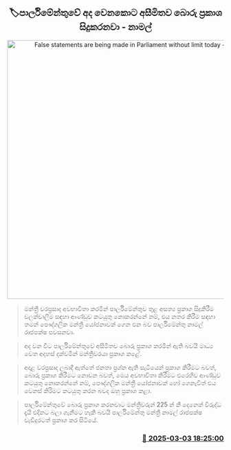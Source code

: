 <p align='center'><b><h2 align='center' title='False statements are being made in Parliament without limit today - Namal'>🏷පාර්ලිමේන්තුවේ අද වෙනකො​ට අසීමිතව බොරු ප්‍රකාශ සිදුකරනවා - නාමල්</h2></b></p>
<p align='center'><img src='https://helakuru.sgp1.cdn.digitaloceanspaces.com/esana/images/lib/namal-rajapaksha-mm.jpg' width='600' alt='False statements are being made in Parliament without limit today - Namal'></p>

> මන්ත්‍රී වරප්‍රසාද අවභාවිතා කරමින් පාර්ලිමේන්තුව තුළ අසත්‍ය ප්‍රකාශ සිදුකිරීම වලක්වාලීම සඳහා ආණ්ඩුව කටයුතු නොකරන්නේ නම්, එය නතර කිරීම සඳහා තමන් පෞද්ගලික මන්ත්‍රී යෝජනාවක් ගෙන එන බව පාර්ලිමේන්තු නාමල් රාජපක්ෂ පවසනවා.

> අද වන විට පාර්ලිමේන්තුවේ අසීමිතව බොරු ප්‍රකාශ කරමින් ඇති බවයි මාධ්‍ය වෙත අදහස් දක්වමින් මන්ත්‍රීවරයා ප්‍රකාශ කළේ.

> අදාළ වරප්‍රසාද ලබාදී ඇත්තේ ජනතා ප්‍රශ්න ඇති සැටියෙන් ප්‍රකාශ කිරීමට බවත්, බොරු ප්‍රකාශ කිරීමට නොවන බවත්, මෙය අවභාවිතා කිරීමට එරෙහිව ආණ්ඩුව කටයුතු නොකරන්නේ නම්, පෞද්ගලික මන්ත්‍රී යෝජනාවක් හෝ ගෙනැවිත් එය වෙනස් කිරිමට කටයුතු කරන බවද ඔහු ප්‍රකාශ කළා.

> පාර්ලිමේන්තුවේ බොරු ප්‍රකාශ කරනවාට මන්ත්‍රීවරුන් 225 න් කී දෙනෙක් විරුද්ධ දැයි එදිනට බලා ගැනීමට හැකි බවයි පාර්ලිමේන්තු මන්ත්‍රී නාමල් රාජපක්ෂ වැඩිදුරටත් ප්‍රකාශ කර සිටියේ.



<h3 align='right'><a href='https://www.helakuru.lk/esana/p/107979/'>📅 2025-03-03 18:25:00</a></h3>
